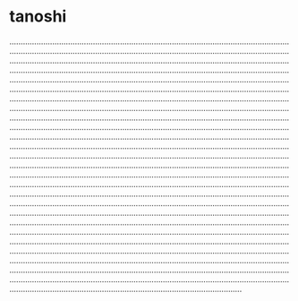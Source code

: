 # tanoshi

...............................................................................................................................................................................................................................................................................................................................................................................................................................................................................................................................................................................................................................................................................................................................................................................................................................................................................................................................................................................................................................................................................................................................................................................................................................................................................................................................................................................................................................................................................................................................................................................................................................................................................................................................................................................................................................................................................................................................................................................................................................................................................................................................................................................................................................................................................................................................................................................................................................................................................................................................................................................................................................................................................................................................................................................................................................................................................................................................................................................................................................................................................................................................................................................................................................................................................................................................................................................................................................................................